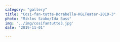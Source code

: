 ```yaml
---
category: "gallery"
title: "Cosi-fan-tutte-Dorabella-KGLTeater-2019-3"
photo: "Miklos Szabo/Ida Buss"
img: '../img/cosifantutte3.jpg'
date: "2019-11-01"

---
```


